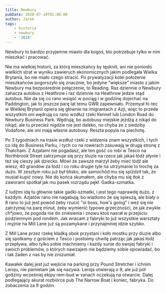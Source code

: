 ```yaml
---
title: Newbury
pubDate: 2020-07-10T01:08:00
author: Jarek
tags:
    - historia
    - newbury
    - '2018'
---
```


Newbury to bardzo przyjemne miasto dla kogoś, kto potrzebuje tylko w nim mieszkać i pracować.

Nie ma wielkiej historii, za którą mieszkańcy by tęsknili, ani nie poniosło wielkich strat w wyniku zawieruch ekonomicznych jakim podlegała Wielka Brytania, bo nie miało czego stracić. Po prywatyzacji kolei położenie mieszkańców pogorszyło się znacznie, bo jedyne "większe" miasto z jakim Newbury ma bezpośrednie połączenie, to Reading. Raz dziennie o Newbury zahacza autobus z Heathrow i raz dziennie na Heathrow jedzie stąd autobus. Nie da się co rano wsiąść w pociąg i w godzinę dojechać na Paddington, jak to jeszcze parę lat temu GWR zapewniało. Przemysł hi-tec w Wielkiej Brytanii opiera się głównie na imigrantach z Azji, więc to przede wszystkim oni wędrują co rano wzdłuż rzeki Kennet lub London Road do Newbury Business Park. Wędrują, bo autobusy miejskie jeżdżą z nikąd do nikąd, ale tu przecież nigdzie nie jest daleko, no chyba że z siedziby Vodafone, ale oni mają własne autobusy. Reszta popyla na piechotę.

Po 3 tygodniach na trasie wzdłuż rzeki z widzenia znam wszystkich, i tych co idą do Business Parku, i tych co na rowerach zasuwają w drugą stronę z Thatcham. Z Azjatami nie pogadasz, ale ten gość co robi w Tesco na Northbrook Street zatrzymuje się przy śluzie na rzece jak jakaś łódź płynie i też się cieszy jak dziecko. Mówi że zawsze marzył żeby mieć łódź ale wiesz, 40 grandów za łódź i co roku drugie tyle na utrzymanie to trochę za dużo. W zeszłym roku już był blisko, ale samochód mu się spiździł tak, że musiał kupić nowy. Nie do końca skumałem, ale chyba mu się tłok z zaworami spotkał jak mu pasek rozrządu pękł. Gadka-szmatka.

Z ludźmi idą tu głównie takie gadki-szmatki, i jest tego naprawdę dużo, z każdym. Azjatów rano nie nagabują, bo wiadomo że się spieszą, ale biały o 8 rano to już jest powód żeby rzucić "oi boss, how's going" i weź się nie zatrzymaj na parę minut, żeby wymienić typowe grzeczności, że jak zwykle ch\*jowo, że pogoda nie do zniesienia i znowu ktoś nasrał w przejściu podziemnym pod rondem. Jak wracam z fabryki to już wszystkie warsztaty i myjnie na Mill Lane już są pozamykane i przynajmniej idzie szybko.

Z Mill Lane przez rzekę kładką obok przystani i koło mostku przy śluzie albo się spotkamy z gościem z Tesco i postoimy chwilę patrząc jak jakaś łódź przepływa, albo tylko sobie machniemy i każdy sunie do swojej fabryki i swoich problemów, o których nawzajem nie będziemy sobie opowiadać, bo i tak żaden z nas by nie zrozumiał.

Kawałek dalej jest już wejście na parking przy Pound Stretcher i ichnim Leroju, nie pamietam jak się nazywa. Leroja otwierają o 9, ale już pół godziny wcześniej ekipy rem-bud w vanach oczekują na otwarcie. Dalej podlegający akurat rozbiórce pub The Narrow Boat i koniec, fabryka. Do zobaczenia za 9 godzin.
